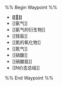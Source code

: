 %% Begin Waypoint %%
- **[[📎]]**
- [[氨气]]
- [[氨气的衍生物]]
- [[铵盐]]
- [[氮的氧化物]]
- [[氮气]]
- [[硝酸]]
- [[硝酸盐]]
- [[N价态总结]]

%% End Waypoint %%